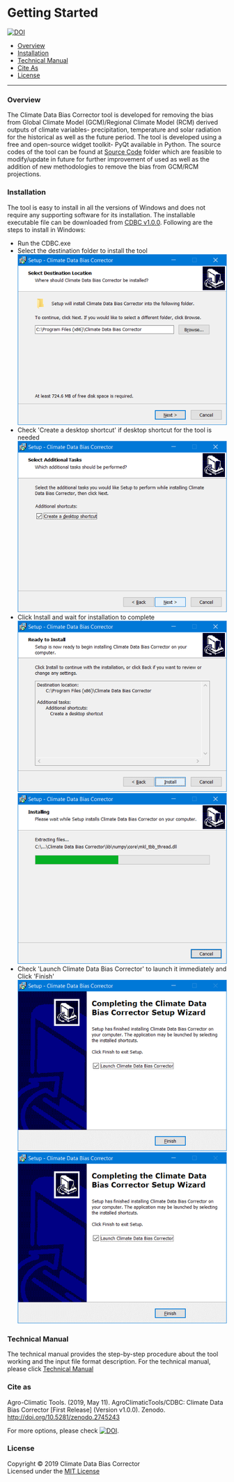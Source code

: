 # Getting Started 
[![DOI](https://zenodo.org/badge/179143268.svg)](https://zenodo.org/badge/latestdoi/179143268)
- [Overview](#Overview)
- [Installation](#Installation)
- [Technical Manual](#Technical-Manual)
- [Cite As](#Cite-as)
- [License](#License)
---
### Overview  
The Climate Data Bias Corrector tool is developed for removing the bias from Global Climate Model (GCM)/Regional Climate Model (RCM) derived outputs of climate variables- precipitation, temperature and solar radiation for the historical as well as the future period. The tool is developed using a free and open-source widget toolkit- PyQt available in Python. The source codes of the tool can be found at [Source Code](/Source%20Codes) folder which are feasible to modify/update in future for further improvement of used as well as the addition of new methodologies to remove the bias from GCM/RCM projections.  
  
### Installation  
The tool is easy to install in all the versions of Windows and does not require any supporting software for its installation. The installable executable file can be downloaded from [CDBC v1.0.0](https://github.com/AgroClimaticTools/CDBC/releases/download/v1.0.0/CDBC.v1.0.0.exe). Following are the steps to install in Windows:  
- Run the CDBC.exe 
- Select the destination folder to install the tool
![Picture1](Screenshots/Picture1.png)
- Check 'Create a desktop shortcut' if desktop shortcut for the tool is needed
![Picture2](Screenshots/Picture2.png)
- Click Install and wait for installation to complete
![Picture3](Screenshots/Picture3.png)
![Picture4](Screenshots/Picture4.png)
- Check 'Launch Climate Data Bias Corrector' to launch it immediately and Click 'Finish'
![Picture5](Screenshots/Picture5.png)
![Picture6](Screenshots/Picture5.png)
  
### Technical Manual 
The technical manual provides the step-by-step procedure about the tool working and the input file format description. For the technical manual, please click [Technical Manual](Technical%20Manual.md) 

### Cite as
Agro-Climatic Tools. (2019, May 11). AgroClimaticTools/CDBC: Climate Data Bias Corrector [First Release] (Version v1.0.0). Zenodo. http://doi.org/10.5281/zenodo.2745243

For more options, please check [![DOI](https://zenodo.org/badge/179143268.svg)](https://zenodo.org/badge/latestdoi/179143268).

### License
Copyright © 2019 Climate Data Bias Corrector  
Licensed under the [MIT License](LICENSE) 
